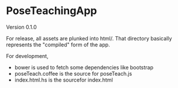 PoseTeachingApp
===============

Version 0.1.0

For release, all assets are plunked into html/. That directory basically
represents the "compiled" form of the app.

For development,

* bower is used to fetch some dependencies like bootstrap
* poseTeach.coffee is the source for poseTeach.js
* index.html.hs is the sourcefor index.html
